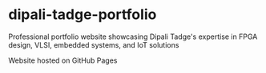 # dipali-tadge-portfolio
Professional portfolio website showcasing Dipali Tadge's expertise in FPGA design, VLSI, embedded systems, and IoT solutions

Website hosted on GitHub Pages
